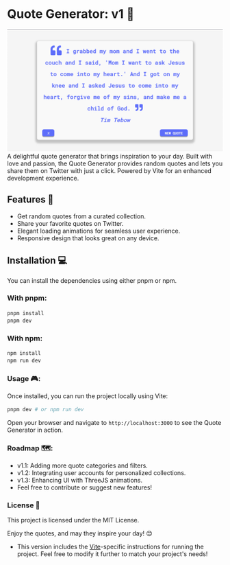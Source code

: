 # Quote Generator: v1 🚀
![Alt text](public/assets/CodeGenV1.png)
A delightful quote generator that brings inspiration to your day. Built with love and passion, the Quote Generator provides random quotes and lets you share them on Twitter with just a click. Powered by Vite for an enhanced development experience.

## Features 🌟
- Get random quotes from a curated collection.
- Share your favorite quotes on Twitter.
- Elegant loading animations for seamless user experience.
- Responsive design that looks great on any device.

## Installation 💻

You can install the dependencies using either pnpm or npm.

### With pnpm:
```bash
pnpm install
pnpm dev
```
### With npm:
```bash
npm install
npm run dev
```
### Usage 🎮:

Once installed, you can run the project locally using Vite:

```bash
pnpm dev # or npm run dev
```
Open your browser and navigate to `http://localhost:3000` to see the Quote Generator in action.

### Roadmap 🗺️:

- v1.1: Adding more quote categories and filters.
- v1.2: Integrating user accounts for personalized collections.
- v1.3: Enhancing UI with ThreeJS animations.
- Feel free to contribute or suggest new features!

### License 📄

This project is licensed under the MIT License.

Enjoy the quotes, and may they inspire your day! 😊


* This version includes the [Vite](https://vitejs.dev/)-specific instructions for running the project. Feel free to modify it further to match your project's needs!
